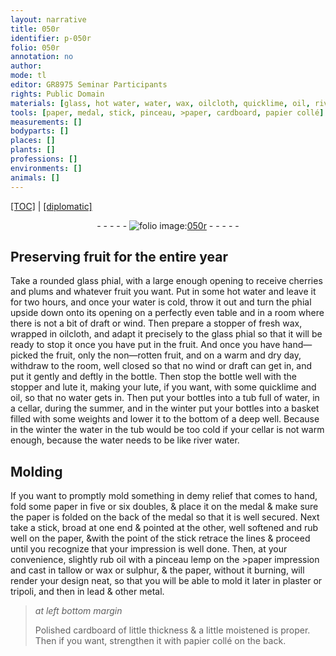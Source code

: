 ```yaml
---
layout: narrative
title: 050r
identifier: p-050r
folio: 050r
annotation: no
author:
mode: tl
editor: GR8975 Seminar Participants
rights: Public Domain
materials: [glass, hot water, water, wax, oilcloth, quicklime, oil, river water, paper, >paper, tallow, sulphur, plaster, tripoli, lead, metal, cardboard, papier collé]
tools: [paper, medal, stick, pinceau, >paper, cardboard, papier collé]
measurements: []
bodyparts: []
places: []
plants: []
professions: []
environments: []
animals: []
---
```


<p><a href="{{ site.baseurl }}/translation/">[TOC]</a> | <a href="{{ site.baseurl }}/texts/p-050r_tc/" target="_blank">[diplomatic]</a></p><div class="folio" align="center">- - - - - <a href="http://gallica.bnf.fr/ark:/12148/btv1b10500001g/f105.image" target="_blank"><img src="https://cu-mkp.github.io/2017-workshop-edition/assets/photo-icon.png" alt="folio image: " style="display:inline-block; margin-bottom:-3px;"/>050r</a> - - - - - </div>  
  

## Preserving fruit for the entire year

 
Take a rounded <span class="m">glass</span> phial, with a large enough opening to receive cherries and plums and whatever fruit you want. Put in some <span class="m">hot water</span> <span class="sup">and leave it</span> for two hours, and once your <span class="m">water</span> is cold, throw it out and turn the phial upside down onto its opening on a perfectly even table and in a room where there is not a bit of draft or wind. Then prepare a stopper of fresh <span class="m">wax</span>, wrapped in <span class="m">oilcloth</span>, and adapt it precisely to the <span class="m">glass</span> phial so that it will be ready to stop it once you have put in the fruit. And once you have hand—picked the fruit, only the non—rotten fruit, and on a warm and dry day, withdraw to the room, well closed so that no wind or draft can get in, and put it gently and deftly in the bottle. Then stop the bottle well with the stopper and lute it, making your lute, if you want, with some <span class="m">quicklime</span> and <span class="m">oil</span>, so that no <span class="m">water</span> gets in. Then put your bottles into a tub full of <span class="m">water</span>, in a cellar, during the summer, and in the winter put your bottles into a basket filled with some weights and lower it to the bottom of a deep well. Because in the winter the <span class="m">water</span> in the tub would be too cold if your cellar is not warm enough, because the <span class="m">water</span> needs to be like <span class="m">river water</span>.

 
  

## Molding

 
If you want to promptly mold something in demy relief that comes to hand, fold some <span class="tl"><span class="m">paper</span></span> in five or six doubles, & place it on the <span class="tl">medal</span> & make sure the <span class="tl"><span class="m">paper</span></span> is folded on the back of the <span class="tl">medal</span> so that it is well secured. Next take a <span class="tl">stick</span>, broad at one end & pointed at the other, well softened and rub well on the <span class="tl"><span class="m">paper</span></span>, &with the point of the <span class="tl">stick</span> retrace the lines & proceed until you recognize that your impression is well done. Then, at your convenience, slightly rub <span class="m">oil</span> with a <span class="tl">pinceau</span> <span class="del">lemp</span> on the <span class="tl"><span class="m">>paper</span></span> impression and cast in <span class="m">tallow</span> or <span class="m">wax</span> or <span class="m">sulphur</span>, & the <span class="tl"><span class="m">paper</span></span>, without it burning, will render your design neat, so that you will be able to mold it later in <span class="m">plaster</span> or <span class="m">tripoli</span>, and then in <span class="m">lead</span> & other <span class="m">metal</span>.
 
> *at left bottom margin*
> 
> 
> Polished <span class="tl"><span class="m">cardboard</span></span> of little thickness & a little moistened is proper. Then if you want, strengthen it with <span class="tl"><span class="m">papier collé</span></span> on the back.

